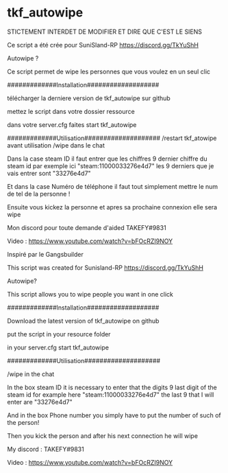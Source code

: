 # tkf_autowipe

STICTEMENT INTERDET DE MODIFIER ET DIRE QUE C'EST LE SIENS 

Ce script a été crée pour SuniSland-RP https://discord.gg/TkYuShH

Autowipe ?

Ce script permet de wipe les personnes que vous voulez en un seul clic 

#############Installation###################

télécharger la derniere version de tkf_autowipe sur github

mettez le script dans votre dossier ressource 

dans votre server.cfg faites start tkf_autowipe

#############Utilisation####################
/restart tkf_atowipe avant utilisation
/wipe dans le chat

Dans la case steam ID il faut entrer que les chiffres 9 dernier chiffre du steam id par exemple ici "steam:11000033276e4d7" les 9 derniers que je vais entrer sont "33276e4d7" 

Et dans la case Numéro de téléphone il faut tout simplement mettre le num de tel de la personne ! 

Ensuite vous kickez la personne et apres sa prochaine connexion elle sera wipe

Mon discord pour toute demande d'aided TAKEFY#9831

Video : https://www.youtube.com/watch?v=bFOcRZI9NOY

Inspiré par le Gangsbuilder


This script was created for Sunisland-RP https://discord.gg/TkYuShH

Autowipe?

This script allows you to wipe people you want in one click

#############Installation###################

Download the latest version of tkf_autowipe on github

put the script in your resource folder

in your server.cfg start tkf_autowipe

#############Utilisation####################

/wipe in the chat

In the box steam ID it is necessary to enter that the digits 9 last digit of the steam id for example here "steam:11000033276e4d7" the last 9 that I will enter are "33276e4d7"

And in the box Phone number you simply have to put the number of such of the person!

Then you kick the person and after his next connection he will wipe

My discord : TAKEFY#9831

Video : https://www.youtube.com/watch?v=bFOcRZI9NOY
